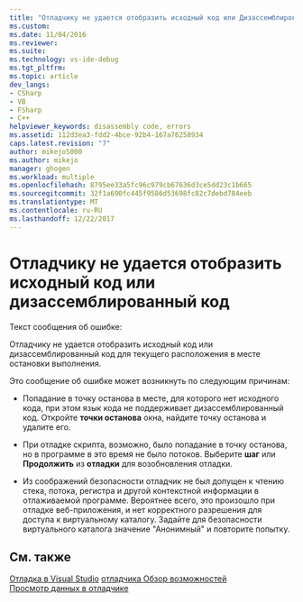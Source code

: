 ```yaml
---
title: "Отладчику не удается отобразить исходный код или Дизассемблированный код | Документы Microsoft"
ms.custom: 
ms.date: 11/04/2016
ms.reviewer: 
ms.suite: 
ms.technology: vs-ide-debug
ms.tgt_pltfrm: 
ms.topic: article
dev_langs:
- CSharp
- VB
- FSharp
- C++
helpviewer_keywords: disassembly code, errors
ms.assetid: 112d3ea3-fdd2-4bce-92b4-167a76258934
caps.latest.revision: "7"
author: mikejo5000
ms.author: mikejo
manager: ghogen
ms.workload: multiple
ms.openlocfilehash: 8795ee33a5fc96c979cb67636d3ce5dd23c1b665
ms.sourcegitcommit: 32f1a690fc445f9586d53698fc82c7debd784eeb
ms.translationtype: MT
ms.contentlocale: ru-RU
ms.lasthandoff: 12/22/2017
---
```

# <a name="debugger-cannot-display-source-code-or-disassembly"></a>Отладчику не удается отобразить исходный код или дизассемблированный код
Текст сообщения об ошибке:  
  
 Отладчику не удается отобразить исходный код или дизассемблированный код для текущего расположения в месте остановки выполнения.  
  
 Это сообщение об ошибке может возникнуть по следующим причинам:  
  
-   Попадание в точку останова в месте, для которого нет исходного кода, при этом язык кода не поддерживает дизассемблированный код. Откройте **точки останова** окна, найдите точку останова и удалите его.  
  
-   При отладке скрипта, возможно, было попадание в точку останова, но в программе в это время не было потоков. Выберите **шаг** или **Продолжить** из **отладки** для возобновления отладки.  
  
-   Из соображений безопасности отладчик не был допущен к чтению стека, потока, регистра и другой контекстной информации в отлаживаемой программе. Вероятнее всего, это произошло при отладке веб-приложения, и нет корректного разрешения для доступа к виртуальному каталогу. Задайте для безопасности виртуального каталога значение "Анонимный" и повторите попытку.  
  
## <a name="see-also"></a>См. также  
 [Отладка в Visual Studio](../debugger/index.md) [отладчика Обзор возможностей](../debugger/debugger-feature-tour.md)   
 [Просмотр данных в отладчике](../debugger/viewing-data-in-the-debugger.md)